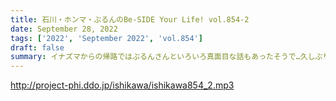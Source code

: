 ```yaml
---
title: 石川・ホンマ・ぶるんのBe-SIDE Your Life! vol.854-2
date: September 28, 2022
tags: ['2022', 'September 2022', 'vol.854']
draft: false
summary: イナズマからの帰路ではぶるんさんといろいろ真面目な話もあったそうで…久しぶりのビーサイ3人組はどんな感じだったんでしょうか？ちょっと石川さんテンションおかしくなってます。
---
```


http://project-phi.ddo.jp/ishikawa/ishikawa854_2.mp3